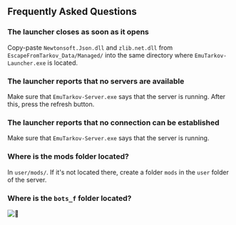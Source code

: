 ## Frequently Asked Questions

### The launcher closes as soon as it opens
Copy-paste `Newtonsoft.Json.dll` and `zlib.net.dll` from `EscapeFromTarkov_Data/Managed/` into the same directory where `EmuTarkov-Launcher.exe` is located.

### The launcher reports that no servers are available
Make sure that `EmuTarkov-Server.exe` says that the server is running. After this, press the refresh button.

### The launcher reports that no connection can be established
Make sure that `EmuTarkov-Server.exe` says that the server is running.

### Where is the mods folder located?
In `user/mods/`. If it's not located there, create a folder `mods` in the `user` folder of the server.

### Where is the `bots_f` folder located?
![:goose:](https://i.ytimg.com/vi/nUj4ObkwrkY/maxresdefault.jpg)
